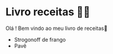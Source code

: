 # Livro receitas :man_cook: 



Olá ! Bem vindo ao meu livro de receitas:wave:

- Strogonoff de frango
- Pavê

